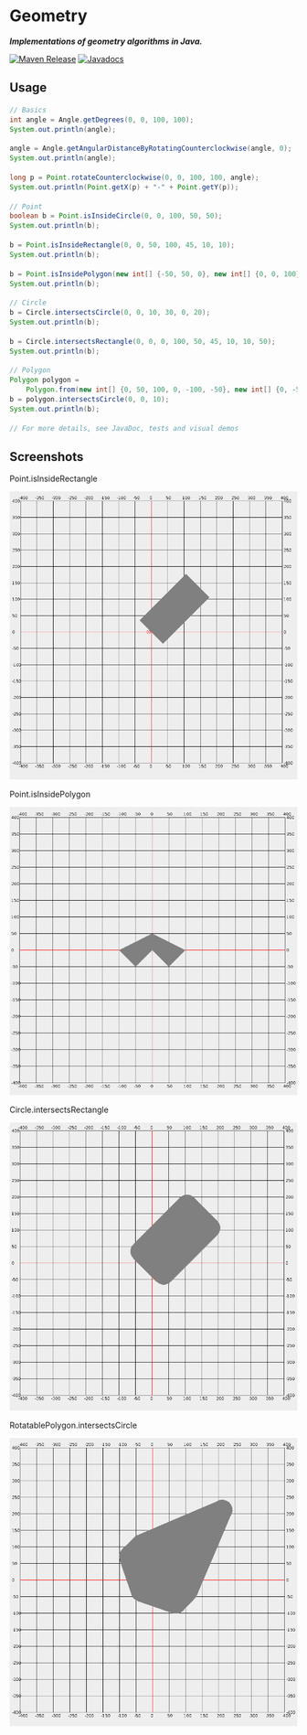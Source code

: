 # Geometry

___Implementations of geometry algorithms in Java.___

[![Maven Release][maven-shield]][maven-link]
[![Javadocs][javadoc-shield]][javadoc-link]

## Usage

```java
// Basics
int angle = Angle.getDegrees(0, 0, 100, 100);
System.out.println(angle);

angle = Angle.getAngularDistanceByRotatingCounterclockwise(angle, 0);
System.out.println(angle);

long p = Point.rotateCounterclockwise(0, 0, 100, 100, angle);
System.out.println(Point.getX(p) + "-" + Point.getY(p));

// Point
boolean b = Point.isInsideCircle(0, 0, 100, 50, 50);
System.out.println(b);

b = Point.isInsideRectangle(0, 0, 50, 100, 45, 10, 10);
System.out.println(b);

b = Point.isInsidePolygon(new int[] {-50, 50, 0}, new int[] {0, 0, 100}, 10, 10);
System.out.println(b);

// Circle
b = Circle.intersectsCircle(0, 0, 10, 30, 0, 20);
System.out.println(b);

b = Circle.intersectsRectangle(0, 0, 0, 100, 50, 45, 10, 10, 50);
System.out.println(b);

// Polygon
Polygon polygon =
    Polygon.from(new int[] {0, 50, 100, 0, -100, -50}, new int[] {0, -50, 0, 50, 0, -50});
b = polygon.intersectsCircle(0, 0, 10);
System.out.println(b);

// For more details, see JavaDoc, tests and visual demos
```

## Screenshots

Point.isInsideRectangle

![Image of AStar](images/Point_isInsideRectangle.png)

Point.isInsidePolygon

![Image of AStar](images/Point_isInsidePolygon.png)

Circle.intersectsRectangle

![Image of AStar](images/Circle_intersectsRectangle.png)

RotatablePolygon.intersectsCircle

![Image of AStar](images/RotatablePolygon_intersectsCircle.png)

<!-- references -->

[maven-shield]: https://img.shields.io/maven-central/v/io.ytcode/geometry.png
[maven-link]: https://search.maven.org/search?q=io.ytcode.geometry
[javadoc-shield]: https://www.javadoc.io/badge/io.ytcode/geometry.svg
[javadoc-link]: https://www.javadoc.io/doc/io.ytcode/geometry